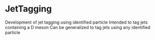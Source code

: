 # JetTagging
Development of jet tagging using identified particle
Intended to tag jets containing a D meson
Can be generalized to tag jets using any identified particle
